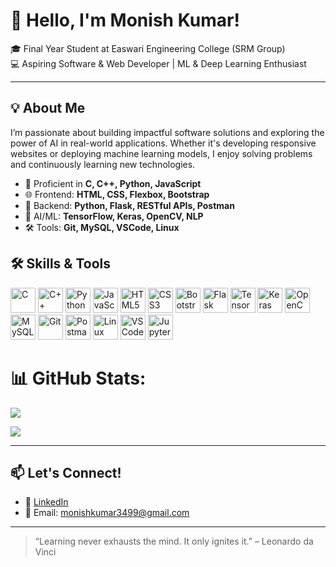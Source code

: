 # 👋 Hello, I'm Monish Kumar!

🎓 Final Year Student at Easwari Engineering College (SRM Group)  
💻 Aspiring Software & Web Developer | ML & Deep Learning Enthusiast  

---

## 💡 About Me

I’m passionate about building impactful software solutions and exploring the power of AI in real-world applications. Whether it's developing responsive websites or deploying machine learning models, I enjoy solving problems and continuously learning new technologies.
- 🔧 Proficient in **C, C++, Python, JavaScript**
- 🌐 Frontend: **HTML, CSS, Flexbox, Bootstrap**
- 🔎 Backend: **Python, Flask, RESTful APIs, Postman**
- 🤖 AI/ML: **TensorFlow, Keras, OpenCV, NLP**
- 🛠️ Tools: **Git, MySQL, VSCode, Linux**

## 🛠️ Skills & Tools

<p align="left">
  <img src="https://cdn.jsdelivr.net/gh/devicons/devicon/icons/c/c-original.svg" alt="C" width="40" height="40"/>
  <img src="https://cdn.jsdelivr.net/gh/devicons/devicon/icons/cplusplus/cplusplus-original.svg" alt="C++" width="40" height="40"/>
  <img src="https://cdn.jsdelivr.net/gh/devicons/devicon/icons/python/python-original.svg" alt="Python" width="40" height="40"/>
  <img src="https://cdn.jsdelivr.net/gh/devicons/devicon/icons/javascript/javascript-original.svg" alt="JavaScript" width="40" height="40"/>
  <img src="https://cdn.jsdelivr.net/gh/devicons/devicon/icons/html5/html5-original.svg" alt="HTML5" width="40" height="40"/>
  <img src="https://cdn.jsdelivr.net/gh/devicons/devicon/icons/css3/css3-original.svg" alt="CSS3" width="40" height="40"/>
  <img src="https://cdn.jsdelivr.net/gh/devicons/devicon/icons/bootstrap/bootstrap-original.svg" alt="Bootstrap" width="40" height="40"/>
  <img src="https://cdn.jsdelivr.net/gh/devicons/devicon/icons/flask/flask-original.svg" alt="Flask" width="40" height="40"/>
  <img src="https://cdn.jsdelivr.net/gh/devicons/devicon/icons/tensorflow/tensorflow-original.svg" alt="TensorFlow" width="40" height="40"/>
  <img src="https://cdn.jsdelivr.net/gh/devicons/devicon/icons/keras/keras-original.svg" alt="Keras" width="40" height="40"/>
  <img src="https://cdn.jsdelivr.net/gh/devicons/devicon/icons/opencv/opencv-original.svg" alt="OpenCV" width="40" height="40"/>
  <img src="https://cdn.jsdelivr.net/gh/devicons/devicon/icons/mysql/mysql-original.svg" alt="MySQL" width="40" height="40"/>
  <img src="https://cdn.jsdelivr.net/gh/devicons/devicon/icons/git/git-original.svg" alt="Git" width="40" height="40"/>
  <img src="https://www.vectorlogo.zone/logos/getpostman/getpostman-icon.svg" alt="Postman" width="40" height="40"/>
  <img src="https://cdn.jsdelivr.net/gh/devicons/devicon/icons/linux/linux-original.svg" alt="Linux" width="40" height="40"/>
  <img src="https://cdn.jsdelivr.net/gh/devicons/devicon/icons/vscode/vscode-original.svg" alt="VS Code" width="40" height="40"/>
  <img src="https://cdn.jsdelivr.net/gh/devicons/devicon/icons/jupyter/jupyter-original.svg" alt="Jupyter Notebook" width="40" height="40"/>
</p>

# 📊 GitHub Stats:

![](https://github-readme-stats.vercel.app/api?username=monishkumar3499&theme=apprentice&hide_border=false&include_all_commits=false&count_private=false)<br/>


![](https://nirzak-streak-stats.vercel.app/?user=monishkumar3499&theme=apprentice&hide_border=false)<br/>


---

## 📫 Let's Connect!

- 💼 [LinkedIn](https://www.linkedin.com/in/monishkumar-v/)
- 📧 Email: monishkumar3499@gmail.com
  
---

> “Learning never exhausts the mind. It only ignites it.” – Leonardo da Vinci
